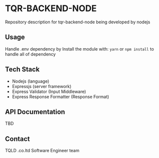 # TQR-BACKEND-NODE 
Repository description for tqr-backend-node being developed by nodejs

## Usage
Handle .env dependency by 
Install the module with: `yarn` or  `npm install` to handle all of dependency  

## Tech Stack
- Nodejs (language)
- Expressjs (server framework)
- Express Validator (Input Middleware)
- Express Response Formatter (Response Format)


## API Documentation
TBD

## Contact
TQLD .co.ltd Software Engineer team
